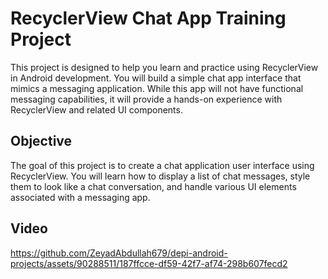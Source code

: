 # RecyclerView Chat App Training Project

This project is designed to help you learn and practice using RecyclerView in Android development. You will build a simple chat app interface that mimics a messaging application. While this app will not have functional messaging capabilities, it will provide a hands-on experience with RecyclerView and related UI components.

## Objective

The goal of this project is to create a chat application user interface using RecyclerView. You will learn how to display a list of chat messages, style them to look like a chat conversation, and handle various UI elements associated with a messaging app.


## Video
https://github.com/ZeyadAbdullah679/depi-android-projects/assets/90288511/187ffcce-df59-42f7-af74-298b607fecd2

